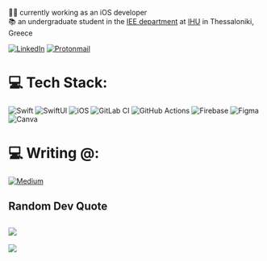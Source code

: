 👩‍💻 currently working as an iOS developer<br> 📚 an undergraduate student in the [IEE department](https://www.iee.ihu.gr/en/) at [IHU](https://www.ihu.gr/) in Thessaloniki, Greece

[![LinkedIn](https://img.shields.io/badge/LinkedIn-0077B5?style=for-the-badge&logo=linkedin&logoColor=white)](https://linkedin.com/in/Anastasia-Mousa)   [![Protonmail](https://img.shields.io/badge/ProtonMail-8B89CC?style=for-the-badge&logo=protonmail&logoColor=white)](mailto:anastasiamousa@protonmail.com)

# 💻 Tech Stack:
![Swift](https://img.shields.io/badge/swift-F54A2A?style=for-the-badge&logo=swift&logoColor=white) ![SwiftUI](https://img.shields.io/badge/swiftui-F54A2A?style=for-the-badge&logo=swift&logoColor=white) ![iOS](https://img.shields.io/badge/iOS-000000?style=for-the-badge&logo=ios&logoColor=white) ![GitLab CI](https://img.shields.io/badge/gitlab%20ci-%23181717.svg?style=for-the-badge&logo=gitlab&logoColor=white) ![GitHub Actions](https://img.shields.io/badge/github%20actions-%232671E5.svg?style=for-the-badge&logo=githubactions&logoColor=white)
 ![Firebase](https://img.shields.io/badge/firebase-%23039BE5.svg?style=for-the-badge&logo=firebase) ![Figma](https://img.shields.io/badge/figma-%23F24E1E.svg?style=for-the-badge&logo=figma&logoColor=white) ![Canva](https://img.shields.io/badge/Canva-%2300C4CC.svg?style=for-the-badge&logo=Canva&logoColor=white) 

# 💻 Writing @:
[![Medium](https://img.shields.io/badge/Medium-12100E?style=for-the-badge&logo=medium&logoColor=white)](https://anastasiamousa.medium.com/)

## Random Dev Quote
![](https://quotes-github-readme.vercel.app/api?type=vetical&theme=light)
---
[![](https://visitcount.itsvg.in/api?id=anastasiamousa&icon=7&color=12)](https://visitcount.itsvg.in)

<!-- Proudly created with GPRM ( https://gprm.itsvg.in ) -->
